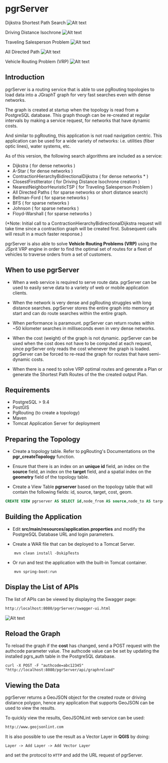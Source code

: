 # pgrServer

   Dijkstra Shortest Path Search
![Alt text](pics/Route.png?raw=true)

   Driving Distance Isochrone
![Alt text](pics/DrivingDist.png?raw=true)

   Traveling Salesperson Problem
![Alt text](pics/TSP.png?raw=true)

   All Directed Path
![Alt text](pics/AllDirectedPath.png?raw=true)


   Vehicle Routing Problem (VRP)
![Alt text](pics/VRP.png?raw=true)

Introduction
------------
pgrServer is a routing service that is able to use pgRouting topologies 
to load data into a JGraphT graph for very fast searches even with dense networks.

The graph is created at startup when the topology is read from a PostgreSQL database. This graph though can be re-created at regular intervals by making a service request, for networks that have dynamic costs. 
 
And similar to pgRouting, this application is not road navigation centric. This application can be used for a wide variety of networks: i.e. utilities (fiber optic lines), water systems, etc.
 
As of this version, the following search algorithms are included as a service:

* Dijkstra ( for dense networks )
* A-Star ( for dense networks )
* ContractionHierarchyBidirectionalDijkstra ( for dense networks * )
* ClosestFirstIterator ( for Driving Distance Isochrone creation )
* NearestNeighborHeuristicTSP ( for Traveling Salesperson Problem )
* All Directed Paths ( for sparse networks or short distance search)
* Bellman-Ford ( for sparse networks )
* BFS ( for sparse networks )
* Johnson ( for sparse networks )
* Floyd-Warshall ( for sparse networks )

(*Note: Initial call to a ContractionHierarchyBidirectionalDijkstra request will 
take time since a contraction graph will be created first. Subsequent calls will
result in a much faster response.)

pgrServer is also able to solve **Vehicle Routing Problems (VRP)** using the JSprit VRP engine in order to find the optimal set of routes for a fleet of vehicles to traverse orders from a set of customers. 


When to use pgrServer
---------------------

* When a web service is required to serve route data. pgrServer can be used to easily serve data to a variety of web or mobile application clients. 


* When the network is very dense and pgRouting struggles with long distance searches. pgrServer stores the entire graph into memory at start and can do route searches within the entire graph. 


* When performance is paramount. pgrServer can return routes within ~50 kilometer searches in milliseconds even in very dense networks.   


* When the cost (weight) of the graph is not dynamic. pgrServer can be used when the cost does not have to be computed at each request, since pgrServer only reads the cost whenever the graph is loaded. pgrServer can be forced to re-read the graph for routes that have semi-dynamic costs. 


* When there is a need to solve VRP optimal routes and generate a Plan or 
generate the Shortest Path Routes of the the created output Plan.

 
Requirements
------------
* PostgreSQL > 9.4
* PostGIS
* PgRouting (to create a topology)
* Maven
* Tomcat Application Server for deployment


Preparing the Topology
----------------------

* Create a topology table. Refer to pgRouting's Documentations on the __pgr_createTopology__ function.


* Ensure that there is an index on an __unique id__ field, an index on the __source__ field, an index on the __target__ field, and a spatial index on the __geometry__ field of the topology table.


* Create a View Table __pgrserver__ based on the topology table that will contain the following fields:
id, source, target, cost, geom.
  
```sql
CREATE VIEW pgrserver AS SELECT id,node_from AS source,node_to AS target,cost,wkb_geometry AS geom FROM kanto ; 
```
 
Building the Application
------------------------

* Edit __src/main/resources/application.properties__ and modify the PostgreSQL Database  URL and login parameters.


* Create a WAR file that can be deployed to a Tomcat Server.

```
    mvn clean install -DskipTests
```

* Or run and test the application with the built-in Tomcat container.

```
    mvn spring-boot:run
```

Display the List of APIs
-----------------------

The list of APIs can be viewed by displaying the Swagger page:

```html
http://localhost:8080/pgrServer/swagger-ui.html
```

![Alt text](pics/Swagger.png?raw=true)

Reload the Graph
---------------

To reload the graph if the __cost__ has changed, send a POST request with the authcode parameter value. The authcode value can be set by updating the installed pgrs_auth table in the PostgreSQL database. 

```shell
curl -X POST -F "authcode=abc12345" "http://localhost:8080/pgrServer/api/graphreload"
```

Viewing the Data
----------------

pgrServer returns a GeoJSON object for the created route or driving distance polygon, hence any application that supports GeoJSON can be used to view the results. 

To quickly view the results, GeoJSONLint web service can be used:

```html
http://www.geojsonlint.com
```

It is also possible to use the result as a Vector Layer in __QGIS__ by doing:

```
Layer -> Add Layer -> Add Vector Layer
```

and set the protocol to `HTTP` and add the URL request of pgrServer. 


